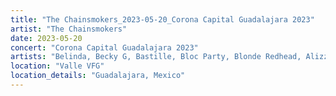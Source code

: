 ```yaml
---
title: "The Chainsmokers_2023-05-20_Corona Capital Guadalajara 2023"
artist: "The Chainsmokers"
date: 2023-05-20
concert: "Corona Capital Guadalajara 2023"
artists: "Belinda, Becky G, Bastille, Bloc Party, Blonde Redhead, Alizzz"
location: "Valle VFG"
location_details: "Guadalajara, Mexico"
---
```

